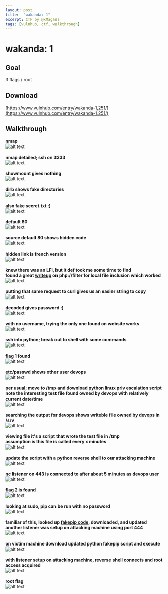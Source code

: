```yaml
---
layout: post
title:  "wakanda: 1"
excerpt: CTF by @xMagass
tags: [vulnhub, ctf, walkthrough]
---
```


#  wakanda: 1


## Goal
3 flags / root

## Download
[https://www.vulnhub.com/entry/wakanda-1,251/](https://www.vulnhub.com/entry/wakanda-1,251/)

## Walkthrough
**nmap**
<br>![alt text](../vulnhub/wakanda_1//nmap.png)
<br><br>
**nmap detailed; ssh on 3333**
<br>![alt text](../vulnhub/wakanda_1//nmap-detailed.png)
<br><br>
**showmount gives nothing**
<br>![alt text](../vulnhub/wakanda_1//showmount.png)
<br><br>
**dirb shows fake directories**
<br>![alt text](../vulnhub/wakanda_1//dirb.png)
<br><br>
**also fake secret.txt :)**
<br>![alt text](../vulnhub/wakanda_1//secretlolz.png)
<br><br>
**default 80**
<br>![alt text](../vulnhub/wakanda_1//default80.png)
<br><br>
**source default 80 shows hidden code**
<br>![alt text](../vulnhub/wakanda_1//sourcedefault80.png)
<br><br>
**hidden link is french version**
<br>![alt text](../vulnhub/wakanda_1//default80fr.png)
<br><br>
**knew there was an LFI, but it def took me some time to find**<br>
**found a great [writeup](https://www.idontplaydarts.com/2011/02/using-php-filter-for-local-file-inclusion/) on php://filter for local file inclusion which worked**
<br>![alt text](../vulnhub/wakanda_1//phpbase64encode.png)
<br><br>
**putting that same request to curl gives us an easier string to copy**
<br>![alt text](../vulnhub/wakanda_1//curl.png)
<br><br>
**decoded gives password :)**
<br>![alt text](../vulnhub/wakanda_1//burpdecode.png)
<br><br>
**with no username, trying the only one found on website works**
<br>![alt text](../vulnhub/wakanda_1//sshmamadou.png)
<br><br>
**ssh into python; break out to shell with some commands**
<br>![alt text](../vulnhub/wakanda_1//python2shell.png)
<br><br>
**flag 1 found**
<br>![alt text](../vulnhub/wakanda_1//flag1.png)
<br><br>
**etc/passwd shows other user devops**
<br>![alt text](../vulnhub/wakanda_1//passwd.png)
<br><br>
**per usual; move to /tmp and download python linux priv escalation script**<br>
**note the interesting test file found owned by devops with relatively current date/time**
<br>![alt text](../vulnhub/wakanda_1//enum.png)
<br><br>
**searching the output for devops shows writeble file owned by devops in /srv**
<br>![alt text](../vulnhub/wakanda_1//enum2.png)
<br><br>
**viewing file it's a script that wrote the test file in /tmp**<br>
**assumption is this file is called every x minutes**
<br>![alt text](../vulnhub/wakanda_1//antivirus.png)
<br><br>
**update the script with a python reverse shell to our attacking machine**
<br>![alt text](../vulnhub/wakanda_1//pyrev.png)
<br><br>
**nc listener on 443 is connected to after about 5 minutes as devops user**
<br>![alt text](../vulnhub/wakanda_1//devopsrevshell.png)
<br><br>
**flag 2 is found**
<br>![alt text](../vulnhub/wakanda_1//flag2.png)
<br><br>
**looking at sudo, pip can be run with no password**
<br>![alt text](../vulnhub/wakanda_1//sudopip.png)
<br><br>
**familiar of this, looked up [fakepip code](https://github.com/0x00-0x00/FakePip), downloaded, and updated**<br>
**another listener was setup on attacking machine using port 444**
<br>![alt text](../vulnhub/wakanda_1//fakepip.png)
<br><br>
**on victim machine download updated python fakepip script and execute**
<br>![alt text](../vulnhub/wakanda_1//runfakepip.png)
<br><br>
**with listener setup on attacking machine, reverse shell connects and root access acquired**
<br>![alt text](../vulnhub/wakanda_1//rootrevshell.png)
<br><br>
**root flag**
<br>![alt text](../vulnhub/wakanda_1//rootflag.png)
<br><br>
